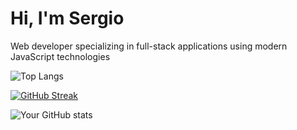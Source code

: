 
<h1>Hi, I'm Sergio</h1>
<p>Web developer specializing in full-stack applications using modern JavaScript technologies</p>

<div>

![Top Langs](https://github-readme-stats.vercel.app/api/top-langs/?username=anuraghazra&hide_progress=true)

[![GitHub Streak](https://github-readme-streak-stats.herokuapp.com?user=tutaabsoluta&theme=dark&ring=fb4362&file=fb4362&currStreakNum=fb4362&currStreakLabel=fb4362&hide_border=true)](https://git.io/streak-stats)

![Your GitHub stats](https://github-readme-stats.vercel.app/api?username=tutaabsoluta&hide_border=true&show_icons=true&bg_color=151515&title_color=fb4362&icon_color=fb4362&text_bold=false&text_color=9e9e9e)

</div>

